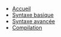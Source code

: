 <!-- docs/fr/_sidebar.md -->

* [Accueil](fr/home.md)
* [Syntaxe basique](fr/syntaxe.md)
* [Syntaxe avancée](fr/advanced.md)
* [Compilation](fr/compilation.md)
